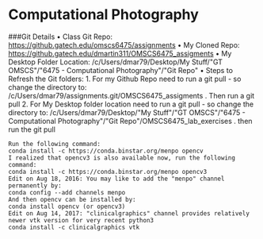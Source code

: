 # Computational Photography
###Git Details
    • Class Git Repo: https://github.gatech.edu/omscs6475/assignments
    • My Cloned Repo: https://github.gatech.edu/dmartin311/OMSCS6475_assigments
    • My Desktop Folder Location: /c/Users/dmar79/Desktop/My Stuff/"GT OMSCS"/"6475 - Computational Photography"/"Git Repo"
	• Steps to Refresh the Git folders:
		1. For my Github Repo need to run a git pull - so change the directory to:  /c/Users/dmar79/assignments.git/OMSCS6475_assigments . Then run a git pull
		2. For My Desktop folder location need to run a git pull  - so change the directory to: /c/Users/dmar79/Desktop/"My Stuff"/"GT OMSCS"/"6475 - Computational Photography"/"Git Repo"/OMSCS6475_lab_exercises . then run the git pull
	
    Run the following command:
    conda install -c https://conda.binstar.org/menpo opencv
    I realized that opencv3 is also available now, run the following command:
    conda install -c https://conda.binstar.org/menpo opencv3
    Edit on Aug 18, 2016: You may like to add the "menpo" channel permanently by:
    conda config --add channels menpo
    And then opencv can be installed by:
    conda install opencv (or opencv3)
    Edit on Aug 14, 2017: "clinicalgraphics" channel provides relatively newer vtk version for very recent python3
    conda install -c clinicalgraphics vtk


